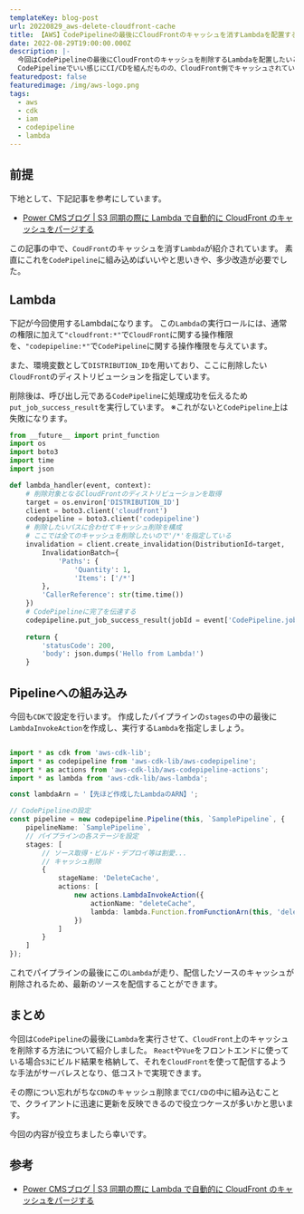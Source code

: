 ```yaml
---
templateKey: blog-post
url: 20220829_aws-delete-cloudfront-cache
title: 【AWS】CodePipelineの最後にCloudFrontのキャッシュを消すLambdaを配置する
date: 2022-08-29T19:00:00.000Z
description: |-
  今回はCodePipelineの最後にCloudFrontのキャッシュを削除するLambdaを配置したいと思います。
  CodePipelineでいい感じにCI/CDを組んだものの、CloudFront側でキャッシュされていると更新がクライアントに反映されないケースがあるため、その対応策となります。
featuredpost: false
featuredimage: /img/aws-logo.png
tags:
  - aws
  - cdk
  - iam
  - codepipeline
  - lambda
---
```


## 前提
下地として、下記記事を参考にしています。

- [Power CMSブログ | S3 同期の際に Lambda で自動的に CloudFront のキャッシュをパージする](https://www.powercms.jp/blog/2021/08/s3_cloudfront_purge.html)

この記事の中で、`CoudFront`のキャッシュを消す`Lambda`が紹介されています。
素直にこれを`CodePipeline`に組み込めばいいやと思いきや、多少改造が必要でした。

## Lambda

下記が今回使用するLambdaになります。
この`Lambda`の実行ロールには、通常の権限に加えて`"cloudfront:*"`で`CloudFront`に関する操作権限を、`"codepipeline:*"`で`CodePipeline`に関する操作権限を与えています。

また、環境変数として`DISTRIBUTION_ID`を用いており、ここに削除したい`CloudFront`のディストリビューションを指定しています。

削除後は、呼び出し元である`CodePipeline`に処理成功を伝えるため`put_job_success_result`を実行しています。
※これがないと`CodePipeline`上は失敗になります。

```py
from __future__ import print_function
import os
import boto3
import time
import json

def lambda_handler(event, context):
    # 削除対象となるCloudFrontのディストリビューションを取得
    target = os.environ['DISTRIBUTION_ID']
    client = boto3.client('cloudfront')
    codepipeline = boto3.client('codepipeline')
    # 削除したいパスに合わせてキャッシュ削除を構成
    # ここでは全てのキャッシュを削除したいので'/*'を指定している
    invalidation = client.create_invalidation(DistributionId=target,
        InvalidationBatch={
            'Paths': {
                'Quantity': 1,
                'Items': ['/*']
        },
        'CallerReference': str(time.time())
    })
    # CodePipelineに完了を伝達する
    codepipeline.put_job_success_result(jobId = event['CodePipeline.job']['id'])
    
    return {
        'statusCode': 200,
        'body': json.dumps('Hello from Lambda!')
    }
```

## Pipelineへの組み込み
今回も`CDK`で設定を行います。
作成したパイプラインの`stages`の中の最後に`LambdaInvokeAction`を作成し、実行する`Lambda`を指定しましょう。

```ts

import * as cdk from 'aws-cdk-lib';
import * as codepipeline from 'aws-cdk-lib/aws-codepipeline';
import * as actions from 'aws-cdk-lib/aws-codepipeline-actions';
import * as lambda from 'aws-cdk-lib/aws-lambda';

const lambdaArn = '【先ほど作成したLambdaのARN】';

// CodePipelineの設定
const pipeline = new codepipeline.Pipeline(this, `SamplePipeline`, {
    pipelineName: `SamplePipeline`,
    // パイプラインの各ステージを設定
    stages: [
        // ソース取得・ビルド・デプロイ等は割愛...
        // キャッシュ削除
        {
            stageName: 'DeleteCache',
            actions: [
                new actions.LambdaInvokeAction({
                    actionName: "deleteCache",
                    lambda: lambda.Function.fromFunctionArn(this, 'deleteCacheLambda', lambdaArn)
                })
            ]
        }
    ]
});
```

これでパイプラインの最後にこの`Lambda`が走り、配信したソースのキャッシュが削除されるため、最新のソースを配信することができます。

## まとめ
今回は`CodePipeline`の最後に`Lambda`を実行させて、`CloudFront`上のキャッシュを削除する方法について紹介しました。
`React`や`Vue`をフロントエンドに使っている場合`S3`にビルド結果を格納して、それを`CloudFront`を使って配信するような手法がサーバレスとなり、低コストで実現できます。

その際につい忘れがちな`CDN`のキャッシュ削除まで`CI/CD`の中に組み込むことで、クライアントに迅速に更新を反映できるので役立つケースが多いかと思います。

今回の内容が役立ちましたら幸いです。


## 参考
- [Power CMSブログ | S3 同期の際に Lambda で自動的に CloudFront のキャッシュをパージする](https://www.powercms.jp/blog/2021/08/s3_cloudfront_purge.html)